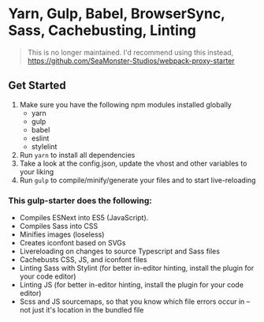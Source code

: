 # Yarn, Gulp, Babel, BrowserSync, Sass, Cachebusting, Linting

>This is no longer maintained. I'd recommend using this instead, https://github.com/SeaMonster-Studios/webpack-proxy-starter

## Get Started
1. Make sure you have the following npm modules installed globally
	* yarn
	* gulp
	* babel
	* eslint
	* stylelint
2. Run `yarn` to install all dependencies
3. Take a look at the config.json, update the vhost and other variables to your liking
4. Run `gulp` to compile/minify/generate your files and to start live-reloading

### This gulp-starter does the following:
* Compiles ESNext into ES5 (JavaScript).
* Compiles Sass into CSS
* Minifies images (loseless)
* Creates iconfont based on SVGs
* Livereloading on changes to source Typescript and Sass files
* Cachebusts CSS, JS, and iconfont files
* Linting Sass with Stylint (for better in-editor hinting, install the plugin for your code editor)
* Linting JS (for better in-editor hinting, install the plugin for your code editor)
* Scss and JS sourcemaps, so that you know which file errors occur in – not just it's location in the bundled file

